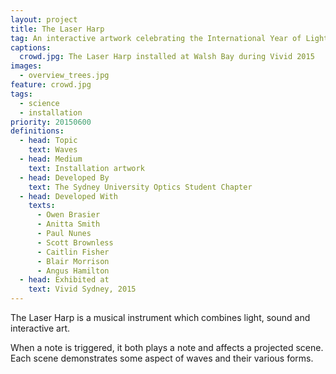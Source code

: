 ```yaml
---
layout: project
title: The Laser Harp
tag: An interactive artwork celebrating the International Year of Light
captions:
  crowd.jpg: The Laser Harp installed at Walsh Bay during Vivid 2015
images:
  - overview_trees.jpg
feature: crowd.jpg
tags:
  - science
  - installation
priority: 20150600
definitions:
  - head: Topic
    text: Waves
  - head: Medium
    text: Installation artwork
  - head: Developed By
    text: The Sydney University Optics Student Chapter
  - head: Developed With
    texts:
      - Owen Brasier
      - Anitta Smith
      - Paul Nunes
      - Scott Brownless
      - Caitlin Fisher
      - Blair Morrison
      - Angus Hamilton
  - head: Exhibited at
    text: Vivid Sydney, 2015
---
```

The Laser Harp is a musical instrument which combines light, sound and interactive art.

When a note is triggered, it both plays a note and affects a projected scene. Each scene demonstrates some aspect of waves and their various forms.
